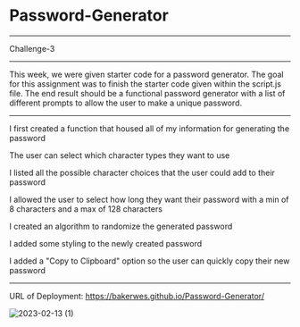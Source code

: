 # Password-Generator
***
Challenge-3
***
This week, we were given starter code for a password generator. The goal for this assignment was to finish the starter code given within the script.js file. The end result should be a functional password generator with a list of different prompts to allow the user to make a unique password. 
***
I first created a function that housed all of my information for generating the password 

The user can select which character types they want to use

I listed all the possible character choices that the user could add to their password

I allowed the user to select how long they want their password with a min of 8 characters and a max of 128 characters 

I created an algorithm to randomize the generated password

I added some styling to the newly created password

I added a "Copy to Clipboard" option so the user can quickly copy their new password
***
URL of Deployment: https://bakerwes.github.io/Password-Generator/

![2023-02-13 (1)](https://user-images.githubusercontent.com/122948418/218528467-c2d7383a-881f-4943-9efe-6fb961d38d12.png)
